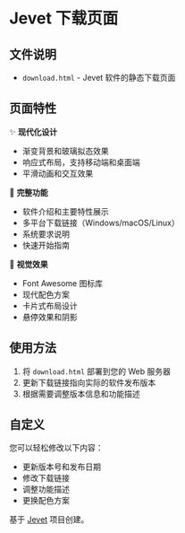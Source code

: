 # Jevet 下载页面

## 文件说明

- `download.html` - Jevet 软件的静态下载页面

## 页面特性

✨ **现代化设计**
- 渐变背景和玻璃拟态效果
- 响应式布局，支持移动端和桌面端
- 平滑动画和交互效果

🚀 **完整功能**
- 软件介绍和主要特性展示
- 多平台下载链接（Windows/macOS/Linux）
- 系统要求说明
- 快速开始指南

🎨 **视觉效果**
- Font Awesome 图标库
- 现代配色方案
- 卡片式布局设计
- 悬停效果和阴影

## 使用方法

1. 将 `download.html` 部署到您的 Web 服务器
2. 更新下载链接指向实际的软件发布版本
3. 根据需要调整版本信息和功能描述

## 自定义

您可以轻松修改以下内容：
- 更新版本号和发布日期
- 修改下载链接
- 调整功能描述
- 更换配色方案

基于 [Jevet](https://github.com/helson-lin/Jevet) 项目创建。
